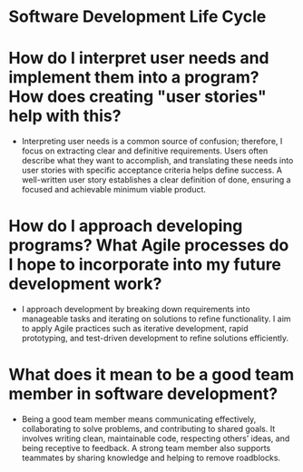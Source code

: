 # Software Development Life Cycle

# How do I interpret user needs and implement them into a program? How does creating "user stories" help with this?
- Interpreting user needs is a common source of confusion; therefore, I focus on extracting clear and definitive requirements. Users often describe what they want to accomplish, and translating these needs into user stories with specific acceptance criteria helps define success. A well-written user story establishes a clear definition of done, ensuring a focused and achievable minimum viable product.

# How do I approach developing programs? What Agile processes do I hope to incorporate into my future development work?
- I approach development by breaking down requirements into manageable tasks and iterating on solutions to refine functionality. I aim to apply Agile practices such as iterative development, rapid prototyping, and test-driven development to refine solutions efficiently.

# What does it mean to be a good team member in software development?
- Being a good team member means communicating effectively, collaborating to solve problems, and contributing to shared goals. It involves writing clean, maintainable code, respecting others’ ideas, and being receptive to feedback. A strong team member also supports teammates by sharing knowledge and helping to remove roadblocks.
